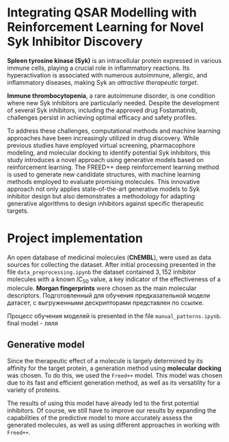 # Integrating QSAR Modelling with Reinforcement Learning for Novel Syk Inhibitor Discovery

**Spleen tyrosine kinase (Syk)** is an intracellular protein expressed in various immune cells, playing a crucial role in inflammatory reactions. Its hyperactivation is associated with numerous autoimmune, allergic, and inflammatory diseases, making Syk an *attractive therapeutic target*.

**Immune thrombocytopenia**, a rare autoimmune disorder, is one condition where new Syk inhibitors are particularly needed. Despite the development of several Syk inhibitors, including the approved drug Fostamatinib, challenges persist in achieving optimal efficacy and safety profiles.

To address these challenges, computational methods and machine learning approaches have been increasingly utilized in drug discovery. While previous studies have employed virtual screening, pharmacophore modeling, and molecular docking to identify potential Syk inhibitors, this study introduces a novel approach using generative models based on reinforcement learning. The FREED++ deep reinforcement learning method is used to generate new candidate structures, with machine learning methods employed to evaluate promising molecules. This innovative approach not only applies state-of-the-art generative models to Syk inhibitor design but also demonstrates a methodology for adapting generative algorithms to design inhibitors against specific therapeutic targets.

# Project implementation

An open database of medicinal molecules (**ChEMBL**), were used as data sources for collecting the dataset. After initial processing presented in the file `data_preprocessing.ipynb` the dataset contained $3{,}152$ inhibitor molecules with a known $IC_{50}$ value, a key indicator of the effectiveness of a molecule. **Morgan fingerprints** were chosen as the main molecular descriptors. Подготовленный для обучения предказательной модели датасет, с выгруженными дескрипторами представлен по ссылке.

Процесс обучения моделей  is presented in the file `manual_patterns.ipynb`. final model - ляля


## Generative model

Since the therapeutic effect of a molecule is largely determined by its affinity for the target protein, a generation method using **molecular docking** was chosen. To do this, we used the `Freed++` model. This model was chosen due to its fast and efficient generation method, as well as its versatility for a variety of proteins.

The results of using this model have already led to the first potential inhibitors. Of course, we still have to improve our results by expanding the capabilities of the predictive model to more accurately assess the generated molecules, as well as using different approaches in working with `Freed++`.

